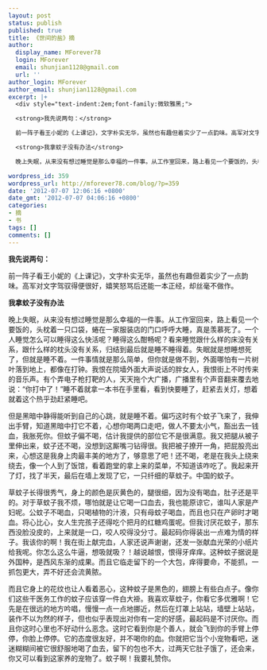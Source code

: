 ```yaml
---
layout: post
status: publish
published: true
title: 《世间的盐》摘
author:
  display_name: MForever78
  login: MForever
  email: shunjian1128@gmail.com
  url: ''
author_login: MForever
author_email: shunjian1128@gmail.com
excerpt: |+
  <div style="text-indent:2em;font-family:微软雅黑;">

  <strong>我先说两句：</strong>

  前一阵子看王小妮的《上课记》，文字朴实无华，虽然也有趣但着实少了一点韵味。高军对文字驾驭得便很好，嬉笑怒骂后还能一本正经，却丝毫不做作。

  <strong>我拿蚊子没有办法</strong>

  晚上失眠，从来没有想过睡觉是那么幸福的一件事。从工作室回来，路上看见一个要饭的，头枕着一只口袋，蜷在一家服装店的门口呼呼大睡，真是羡慕死了。一个人睡觉怎么可以睡得这么快活呢？睡得这么酣畅呢？看来睡觉跟什么样的床没有关系，跟什么样的枕头没有关系，归结到最后就是睡不睡得着。失眠就是想睡想死了，但就是睡不着。一件事情就是那么简单，但你就是做不到，外面哪怕有一片树叶落到地上，都像在打钟。我恨在院墙外面大声说话的胖女人，我恨街上不时传来的音乐声。有个弄电子枪打靶的人，天天拖个大广播，广播里有个声音翻来覆去地说：“你打中了！”睡不着就拿一本书在手里看，看到快要睡了，赶紧去关灯，想着就着这个热乎劲赶紧睡吧。

wordpress_id: 359
wordpress_url: http://mforever78.com/blog/?p=359
date: '2012-07-07 12:06:16 +0800'
date_gmt: '2012-07-07 04:06:16 +0800'
categories:
- 摘
- 书
tags: []
comments: []
---
```


<p><strong>我先说两句：</strong></p>
<p>前一阵子看王小妮的《上课记》，文字朴实无华，虽然也有趣但着实少了一点韵味。高军对文字驾驭得便很好，嬉笑怒骂后还能一本正经，却丝毫不做作。</p>
<p><strong>我拿蚊子没有办法</strong></p>
<p>晚上失眠，从来没有想过睡觉是那么幸福的一件事。从工作室回来，路上看见一个要饭的，头枕着一只口袋，蜷在一家服装店的门口呼呼大睡，真是羡慕死了。一个人睡觉怎么可以睡得这么快活呢？睡得这么酣畅呢？看来睡觉跟什么样的床没有关系，跟什么样的枕头没有关系，归结到最后就是睡不睡得着。失眠就是想睡想死了，但就是睡不着。一件事情就是那么简单，但你就是做不到，外面哪怕有一片树叶落到地上，都像在打钟。我恨在院墙外面大声说话的胖女人，我恨街上不时传来的音乐声。有个弄电子枪打靶的人，天天拖个大广播，广播里有个声音翻来覆去地说：“你打中了！”睡不着就拿一本书在手里看，看到快要睡了，赶紧去关灯，想着就着这个热乎劲赶紧睡吧。</p>
<p><a id="more"></a><a id="more-359"></a></p>
<p>但是黑暗中静得能听到自己的心跳，就是睡不着。偏巧这时有个蚊子飞来了，我伸出手臂，知道黑暗中打它不着，心想你喝两口走吧，做人不要太小气，豁出去一钱血，我胀死你。但蚊子偏不喝，估计我提供的部位它不是很满意。我又把腿从被子里伸出来，蚊子还不喝，没想到这厮嘴刁钻得很。我把被子撩开一角，把屁股亮出来，心想这是我身上肉最丰美的地方了，够意思了吧！还不喝，老是在我头上绕来绕去，像一个人到了饭馆，看着跑堂的拿上来的菜单，不知道该咋吃了。我起来开了灯，找了半天，最后在墙上发现了它，一只纤细的草蚊子。中国的蚊子。</p>
<p>草蚊子长得很秀气，身上的颜色是灰黄色的，腿很细，因为没有喝血，肚子还是平的。对于草蚊子我不烦，哪怕就是让它喝一口血去，我也能原谅它，谁叫人家是产妇呢。公蚊子不喝血，只喝植物的汁液，只有母蚊子喝血，而且也只在产卵时才喝血。将心比心，女人生完孩子还得吃个把月的红糖鸡蛋呢。但我讨厌花蚊子，那东西没脸没皮的，上来就是一口，咬人咬得没分寸。最起码你得装出一点难为情的样子。我该你的啊！我在街上献完血，人家还说声谢谢，还发一张献血光荣的小纸片给我呢。你怎么这么牛逼，想吸就吸？！越说越恨，恨得牙痒痒。这种蚊子据说是外国种，是西风东渐的成果。而且它临走留下的一个大包，痒得要命，不能抓，一抓包更大，弄不好还会流黄脓。</p>
<p>而且它身上的花纹也让人看着恶心，这种蚊子是黑色的，翅膀上有些白点子。像你们这些干医务工作的蚊子应该穿一件白大褂。我喜欢草蚊子，你看它多优雅啊！它先是在很远的地方吟唱，慢慢一点一点地挪近，然后在灯罩上站站，墙壁上站站，装作不以为然的样子，但也似乎表现出对你有一定的好感，最起码是不讨厌你。而且你这时心里也不好动什么恶念。这时它看到你是个善人，就会飞到你的手臂上停停，你脸上停停。它的态度很友好，并不喝你的血。你就把它当个小宠物看吧，迷迷糊糊间被它很舒服地喝了血去，留下的包也不大，过两天它肚子饿了，还会来，你又可以看到这家养的宠物了。蚊子啊！我要礼赞你。</p>

